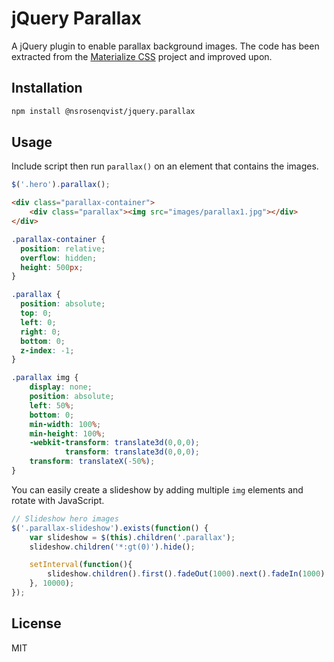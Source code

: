 jQuery Parallax
===============

A jQuery plugin to enable parallax background images. The code has been extracted
from the [Materialize CSS](https://github.com/Dogfalo/materialize/) project and
improved upon.

## Installation

```bash
npm install @nsrosenqvist/jquery.parallax
```

## Usage

Include script then run `parallax()` on an element that contains the images.

```js
$('.hero').parallax();
```

```html
<div class="parallax-container">
    <div class="parallax"><img src="images/parallax1.jpg"></div>
</div>
```

```css
.parallax-container {
  position: relative;
  overflow: hidden;
  height: 500px;
}

.parallax {
  position: absolute;
  top: 0;
  left: 0;
  right: 0;
  bottom: 0;
  z-index: -1;
}

.parallax img {
    display: none;
    position: absolute;
    left: 50%;
    bottom: 0;
    min-width: 100%;
    min-height: 100%;
    -webkit-transform: translate3d(0,0,0);
            transform: translate3d(0,0,0);
    transform: translateX(-50%);
}
```

You can easily create a slideshow by adding multiple `img` elements and rotate
with JavaScript.

```js
// Slideshow hero images
$('.parallax-slideshow').exists(function() {
    var slideshow = $(this).children('.parallax');
    slideshow.children('*:gt(0)').hide();

    setInterval(function(){
        slideshow.children().first().fadeOut(1000).next().fadeIn(1000).end().appendTo(slideshow);
    }, 10000);
});
```

## License
MIT
